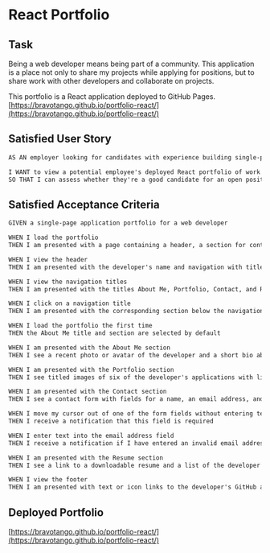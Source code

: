 # React Portfolio

## Task

Being a web developer means being part of a community. This application is a place not only to share my projects while applying for positions, but to share work with other developers and collaborate on projects.

This portfolio is a React application deployed to GitHub Pages. [https://bravotango.github.io/portfolio-react/](https://bravotango.github.io/portfolio-react/)

## Satisfied User Story

```md
AS AN employer looking for candidates with experience building single-page applications

I WANT to view a potential employee's deployed React portfolio of work samples
SO THAT I can assess whether they're a good candidate for an open position
```

## Satisfied Acceptance Criteria

```md
GIVEN a single-page application portfolio for a web developer

WHEN I load the portfolio
THEN I am presented with a page containing a header, a section for content, and a footer

WHEN I view the header
THEN I am presented with the developer's name and navigation with titles corresponding to different sections of the portfolio

WHEN I view the navigation titles
THEN I am presented with the titles About Me, Portfolio, Contact, and Resume, and the title corresponding to the current section is highlighted

WHEN I click on a navigation title
THEN I am presented with the corresponding section below the navigation without the page reloading and that title is highlighted

WHEN I load the portfolio the first time
THEN the About Me title and section are selected by default

WHEN I am presented with the About Me section
THEN I see a recent photo or avatar of the developer and a short bio about them

WHEN I am presented with the Portfolio section
THEN I see titled images of six of the developer's applications with links to both the deployed applications and the corresponding GitHub repositories

WHEN I am presented with the Contact section
THEN I see a contact form with fields for a name, an email address, and a message

WHEN I move my cursor out of one of the form fields without entering text
THEN I receive a notification that this field is required

WHEN I enter text into the email address field
THEN I receive a notification if I have entered an invalid email address

WHEN I am presented with the Resume section
THEN I see a link to a downloadable resume and a list of the developer's proficiencies

WHEN I view the footer
THEN I am presented with text or icon links to the developer's GitHub and LinkedIn profiles, and their profile on a third platform (Stack Overflow, Twitter)
```

## Deployed Portfolio

[https://bravotango.github.io/portfolio-react/](https://bravotango.github.io/portfolio-react/)
